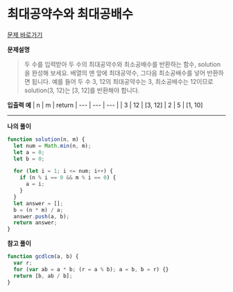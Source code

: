 # 최대공약수와 최대공배수

[문제 바로가기](https://school.programmers.co.kr/learn/courses/30/lessons/12940)

**문제설명**

> 두 수를 입력받아 두 수의 최대공약수와 최소공배수를 반환하는 함수, solution을 완성해 보세요. 배열의 맨 앞에 최대공약수, 그다음 최소공배수를 넣어 반환하면 됩니다. 예를 들어 두 수 3, 12의 최대공약수는 3, 최소공배수는 12이므로 solution(3, 12)는 [3, 12]를 반환해야 합니다.

**입출력 예**
| n | m | return
| --- | --- | --- |
| 3 | 12 | [3, 12]
| 2 | 5 | [1, 10]

---

**나의 풀이**

```javascript
function solution(n, m) {
  let num = Math.min(n, m);
  let a = 0;
  let b = 0;

  for (let i = 1; i <= num; i++) {
    if (n % i == 0 && m % i == 0) {
      a = i;
    }
  }
  let answer = [];
  b = (n * m) / a;
  answer.push(a, b);
  return answer;
}
```

**참고 풀이**

```javascript
function gcdlcm(a, b) {
  var r;
  for (var ab = a * b; (r = a % b); a = b, b = r) {}
  return [b, ab / b];
}
```
